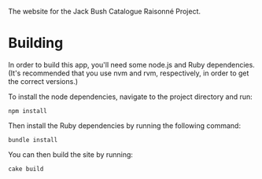 The website for the Jack Bush Catalogue Raisonné Project.


Building
========

In order to build this app, you'll need some node.js and Ruby dependencies.
(It's recommended that you use nvm and rvm, respectively, in order to get the
correct versions.)

To install the node dependencies, navigate to the project directory and run:

    npm install

Then install the Ruby dependencies by running the following command:

    bundle install

You can then build the site by running:

    cake build
